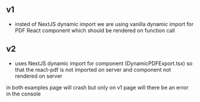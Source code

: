 ## v1

- insted of NextJS dynamic import we are using vanilla dynamic import for PDF React component which should be rendered on function call

## v2

- uses NextJS dynamic import for component (DynamicPDFExport.tsx) so that the react-pdf is not imported on server and component not rendered on server

in both examples page will crash but only on v1 page will there be an error in the console
